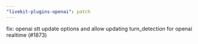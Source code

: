 ```yaml
---
"livekit-plugins-openai": patch
---
```


fix: openai stt update options and allow updating turn_detection for openai realtime (#1873)
